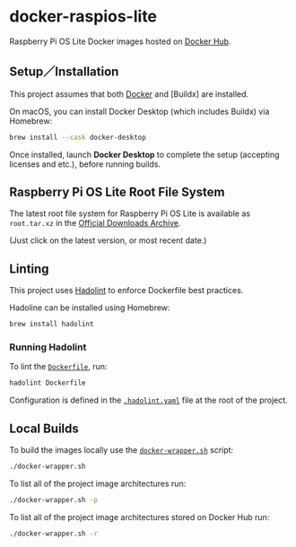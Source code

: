 # docker-raspios-lite

Raspberry Pi OS Lite Docker images hosted on [Docker Hub](https://hub.docker.com/).

## Setup／Installation

This project assumes that both
[Docker](https://docs.docker.com/desktop/setup/install/mac-install/) and \[Buildx\] are
installed.

On macOS, you can install Docker Desktop (which includes Buildx) via Homebrew:

```bash
brew install --cask docker-desktop
```

Once installed, launch **Docker Desktop** to complete the setup (accepting licenses and etc.),
before running builds.

## Raspberry Pi OS Lite Root File System

The latest root file system for Raspberry Pi OS Lite is available as `root.tar.xz` in the
[Official Downloads Archive](https://downloads.raspberrypi.com/raspios_lite_arm64/archive/).

(Just click on the latest version, or most recent date.)

## Linting

This project uses [Hadolint](https://github.com/hadolint/hadolint) to enforce Dockerfile best
practices.

Hadoline can be installed using Homebrew:

```bash
brew install hadolint
```

### Running Hadolint

To lint the [`Dockerfile`](./Dockerfile), run:

```bash
hadolint Dockerfile
```

Configuration is defined in the [`.hadolint.yaml`](./.hadolint.yaml) file at the root of the
project.

## Local Builds

To build the images locally use the [`docker-wrapper.sh`](./docker-wrapper.sh) script:

```bash
./docker-wrapper.sh
```

To list all of the project image architectures run:

```bash
./docker-wrapper.sh -p
```

To list all of the project image architectures stored on Docker Hub run:

```bash
./docker-wrapper.sh -r
```
